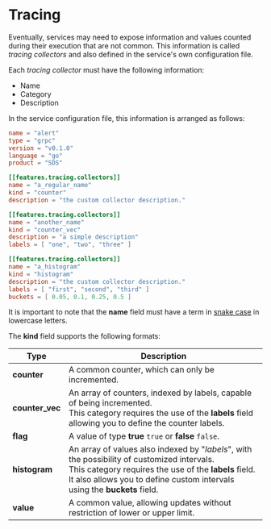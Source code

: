 # Tracing

Eventually, services may need to expose information and values counted
during their execution that are not common. This information is called
_tracing collectors_ and also defined in the service's own configuration file.

Each _tracing collector_ must have the following information:
* Name
* Category
* Description

In the service configuration file, this information is arranged as follows:
```toml
name = "alert"
type = "grpc"
version = "v0.1.0"
language = "go"
product = "SDS"

[[features.tracing.collectors]]
name = "a_regular_name"
kind = "counter"
description = "the custom collector description."

[[features.tracing.collectors]]
name = "another_name"
kind = "counter_vec"
description = "a simple description"
labels = [ "one", "two", "three" ]

[[features.tracing.collectors]]
name = "a_histogram"
kind = "histogram"
description = "the custom collector description."
labels = [ "first", "second", "third" ]
buckets = [ 0.05, 0.1, 0.25, 0.5 ]
```

It is important to note that the **name** field must have a term in [snake case](https://en.wikipedia.org/wiki/Snake_case)
in lowercase letters.

The **kind** field supports the following formats:

| Type            | Description                                                                                                                                                                                                                          |
|-----------------|--------------------------------------------------------------------------------------------------------------------------------------------------------------------------------------------------------------------------------------|
| **counter**     | A common counter, which can only be incremented.                                                                                                                                                                                     |
| **counter_vec** | An array of counters, indexed by labels, capable of being incremented.<br>This category requires the use of the **labels** field allowing you to define the counter labels.                                                         |
| **flag**        | A value of type **true** `true` or **false** `false`.                                                                                                                                                                               | 
| **histogram**   | An array of values also indexed by "_labels_", with the possibility of customized intervals.<br>This category requires the use of the **labels** field. It also allows you to define custom intervals<br>using the **buckets** field. |
| **value**       | A common value, allowing updates without restriction of lower or upper limit.                                                                                                                                                        | 
